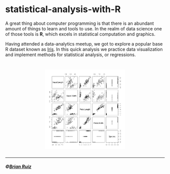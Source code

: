 # statistical-analysis-with-R
A great thing about computer programming is that there is an abundant amount of things to learn and tools to use. In the realm of data science one of those tools is **R**, which excels in statistical computation and graphics.

Having attended a data-analytics meetup, we got to explore a popular base R dataset known as [Iris](https://www.rdocumentation.org/packages/datasets/versions/3.6.2/topics/iris). In this quick analysis we practice data visualization and implement methods for statistical analysis, or regressions. 

<h1 align="center">
  <img src='https://github.com/BrianRuizy/statistical-analysis-with-R/blob/master/img/download%20(1).png' width=50%>
</h1>

------
##### ©[Brian Ruiz](https://github.com/BrianRuizy)

